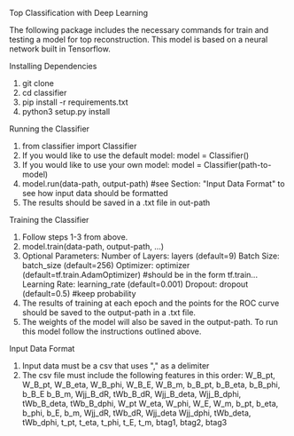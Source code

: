 Top Classification with Deep Learning

The following package includes the necessary commands for train and testing a model for top reconstruction. This model is based on a neural network built in Tensorflow. 

Installing Dependencies
1) git clone
2) cd classifier
3) pip install -r requirements.txt
4) python3 setup.py install

Running the Classifier
1) from classifier import Classifier
2) If you would like to use the default model:
	model = Classifier()
3) If you would like to use your own model:
	model = Classifier(path-to-model)
4) model.run(data-path, output-path) #see Section: "Input Data Format" to see
	how input data should be formatted
5) The results should be saved in a .txt file in out-path


Training the Classifier
1) Follow steps 1-3 from above. 
2) model.train(data-path, output-path, ...)
3) Optional Parameters:
	Number of Layers: layers (default=9)
	Batch Size: batch_size (default=256)
	Optimizer: optimizer (default=tf.train.AdamOptimizer) #should be in the form tf.train...
	Learning Rate: learning_rate (default=0.001)
	Dropout: dropout (default=0.5) #keep probability
4) The results of training at each epoch and the points for the ROC curve should be
saved to the output-path in a .txt file. 
5) The weights of the model will also be saved in the output-path. To run this model 
follow the instructions outlined above. 

Input Data Format
1) Input data must be a csv that uses "," as a delimiter
2) The csv file must include the following features in this order:
	W_B_pt, W_B_pt, W_B_eta, W_B_phi, W_B_E, W_B_m, b_B_pt, b_B_eta, b_B_phi, b_B_E
	b_B_m, Wjj_B_dR, tWb_B_dR, Wjj_B_deta, Wjj_B_dphi, tWb_B_deta, tWb_B_dphi, W_pt
	W_eta, W_phi, W_E, W_m, b_pt, b_eta, b_phi, b_E, b_m, Wjj_dR, tWb_dR, Wjj_deta
	Wjj_dphi, tWb_deta, tWb_dphi, t_pt, t_eta, t_phi, t_E, t_m, btag1, btag2, btag3

